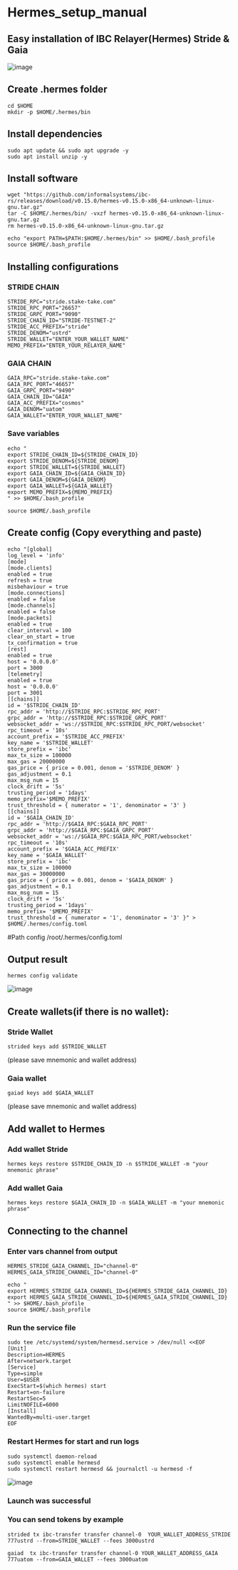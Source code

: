 #                                                                         Hermes_setup_manual
##                                                        Easy installation of IBC Relayer(Hermes) Stride & Gaia
![image](https://user-images.githubusercontent.com/93165931/181603865-ae62aa9b-bddb-4382-8ac6-280728cd6330.png)


## Create .hermes folder
```
cd $HOME
mkdir -p $HOME/.hermes/bin
```
## Install dependencies
```
sudo apt update && sudo apt upgrade -y
sudo apt install unzip -y
```
## Install software
```
wget "https://github.com/informalsystems/ibc-rs/releases/download/v0.15.0/hermes-v0.15.0-x86_64-unknown-linux-gnu.tar.gz"
tar -C $HOME/.hermes/bin/ -vxzf hermes-v0.15.0-x86_64-unknown-linux-gnu.tar.gz
rm hermes-v0.15.0-x86_64-unknown-linux-gnu.tar.gz

echo "export PATH=$PATH:$HOME/.hermes/bin" >> $HOME/.bash_profile
source $HOME/.bash_profile
```
## Installing configurations
### STRIDE CHAIN
```
STRIDE_RPC="stride.stake-take.com"
STRIDE_RPC_PORT="26657"
STRIDE_GRPC_PORT="9090"
STRIDE_CHAIN_ID="STRIDE-TESTNET-2"
STRIDE_ACC_PREFIX="stride"
STRIDE_DENOM="ustrd"
STRIDE_WALLET="ENTER_YOUR_WALLET_NAME"
MEMO_PREFIX="ENTER_YOUR_RELAYER_NAME"
```
### GAIA CHAIN
```
GAIA_RPC="stride.stake-take.com"
GAIA_RPC_PORT="46657"
GAIA_GRPC_PORT="9490"
GAIA_CHAIN_ID="GAIA"
GAIA_ACC_PREFIX="cosmos"
GAIA_DENOM="uatom"
GAIA_WALLET="ENTER_YOUR_WALLET_NAME"
```
### Save variables
```
echo "
export STRIDE_CHAIN_ID=${STRIDE_CHAIN_ID}
export STRIDE_DENOM=${STRIDE_DENOM}
export STRIDE_WALLET=${STRIDE_WALLET}
export GAIA_CHAIN_ID=${GAIA_CHAIN_ID}
export GAIA_DENOM=${GAIA_DENOM}
export GAIA_WALLET=${GAIA_WALLET}
export MEMO_PREFIX=${MEMO_PREFIX}
" >> $HOME/.bash_profile

source $HOME/.bash_profile
```
## Create config  (Copy everything and paste)  
```
echo "[global]
log_level = 'info'
[mode]
[mode.clients]
enabled = true
refresh = true
misbehaviour = true
[mode.connections]
enabled = false
[mode.channels]
enabled = false
[mode.packets]
enabled = true
clear_interval = 100
clear_on_start = true
tx_confirmation = true
[rest]
enabled = true
host = '0.0.0.0'
port = 3000
[telemetry]
enabled = true
host = '0.0.0.0'
port = 3001
[[chains]]
id = '$STRIDE_CHAIN_ID'
rpc_addr = 'http://$STRIDE_RPC:$STRIDE_RPC_PORT'
grpc_addr = 'http://$STRIDE_RPC:$STRIDE_GRPC_PORT'
websocket_addr = 'ws://$STRIDE_RPC:$STRIDE_RPC_PORT/websocket'
rpc_timeout = '10s'
account_prefix = '$STRIDE_ACC_PREFIX'
key_name = '$STRIDE_WALLET'
store_prefix = 'ibc'
max_tx_size = 100000
max_gas = 20000000
gas_price = { price = 0.001, denom = '$STRIDE_DENOM' }
gas_adjustment = 0.1
max_msg_num = 15
clock_drift = '5s'
trusting_period = '1days'
memo_prefix='$MEMO_PREFIX'
trust_threshold = { numerator = '1', denominator = '3' }
[[chains]]
id = '$GAIA_CHAIN_ID'
rpc_addr = 'http://$GAIA_RPC:$GAIA_RPC_PORT'
grpc_addr = 'http://$GAIA_RPC:$GAIA_GRPC_PORT'
websocket_addr = 'ws://$GAIA_RPC:$GAIA_RPC_PORT/websocket'
rpc_timeout = '10s'
account_prefix = '$GAIA_ACC_PREFIX'
key_name = '$GAIA_WALLET'
store_prefix = 'ibc'
max_tx_size = 100000
max_gas = 30000000
gas_price = { price = 0.001, denom = '$GAIA_DENOM' }
gas_adjustment = 0.1
max_msg_num = 15
clock_drift = '5s'
trusting_period = '1days'
memo_prefix= '$MEMO_PREFIX'
trust_threshold = { numerator = '1', denominator = '3' }" > $HOME/.hermes/config.toml

```
#Path config /root/.hermes/config.toml
## Output result
```
hermes config validate
```
![image](https://user-images.githubusercontent.com/93165931/181566948-191a8d67-399d-4cd7-9fe7-a11f049f6066.png)
## Create wallets(if there is no wallet):
### Stride Wallet
```
strided keys add $STRIDE_WALLET
```
(please save mnemonic and wallet address)
### Gaia wallet
```
gaiad keys add $GAIA_WALLET
```
(please save mnemonic and wallet address)
## Add wallet to Hermes
### Add wallet Stride
```
hermes keys restore $STRIDE_CHAIN_ID -n $STRIDE_WALLET -m "your mnemonic phrase"
```
### Add wallet Gaia
```
hermes keys restore $GAIA_CHAIN_ID -n $GAIA_WALLET -m "your mnemonic phrase"
```
## Connecting to the channel
### Enter vars channel from output
```
HERMES_STRIDE_GAIA_CHANNEL_ID="channel-0"
HERMES_GAIA_STRIDE_CHANNEL_ID="channel-0"

echo "
export HERMES_STRIDE_GAIA_CHANNEL_ID=${HERMES_STRIDE_GAIA_CHANNEL_ID}
export HERMES_GAIA_STRIDE_CHANNEL_ID=${HERMES_GAIA_STRIDE_CHANNEL_ID}
" >> $HOME/.bash_profile
source $HOME/.bash_profile
```
### Run the service file
```
sudo tee /etc/systemd/system/hermesd.service > /dev/null <<EOF
[Unit]
Description=HERMES
After=network.target
[Service]
Type=simple
User=$USER
ExecStart=$(which hermes) start
Restart=on-failure
RestartSec=5
LimitNOFILE=6000
[Install]
WantedBy=multi-user.target
EOF
```
### Restart Hermes for start and run logs
```
sudo systemctl daemon-reload
sudo systemctl enable hermesd
sudo systemctl restart hermesd && journalctl -u hermesd -f
```
![image](https://user-images.githubusercontent.com/93165931/181575387-9d95e2e9-2f65-4a2a-91d1-e62c270db89c.png)
### Launch was successful
### You can send tokens by example
```
strided tx ibc-transfer transfer channel-0  YOUR_WALLET_ADDRESS_STRIDE 777ustrd --from=STRIDE_WALLET --fees 3000ustrd
```
```
gaiad  tx ibc-transfer transfer channel-0 YOUR_WALLET_ADDRESS_GAIA 777uatom --from=GAIA_WALLET --fees 3000uatom
```
